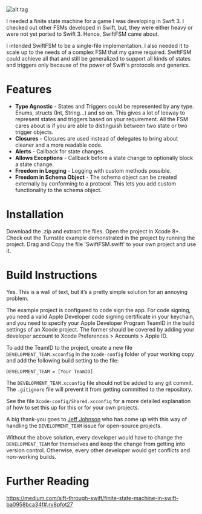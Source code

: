 ![alt tag](https://raw.githubusercontent.com/vishalvshekkar/SwiftFSM/master/SwiftFSMBannerFinal.png)

I needed a finite state machine for a game I was developing in Swift 3. I checked out other FSMs developed in Swift, but, they were either heavy or were not yet ported to Swift 3. Hence, SwiftFSM came about.

I intended SwiftFSM to be a single-file implementation. I also needed it to scale up to the needs of a complex FSM that my game required. SwiftFSM could achieve all that and still be generalized to support all kinds of states and triggers only because of the power of Swift's protocols and generics.

# Features

- **Type Agnostic** - States and Triggers could be represented by any type. Enums, structs (Int, String...) and so on. This gives a lot of leeway to represent states and triggers based on your requirement. All the FSM cares about is if you are able to distinguish between two state or two trigger objects.
- **Closures** - Closures are used instead of delegates to bring about cleaner and a more readable code.
- **Alerts** - Callback for state changes.
- **Allows Exceptions** - Callback before a state change to optionally block a state change.
- **Freedom in Logging** - Logging with custom methods possible.
- **Freedom in Schema Object** - The schema object can be created externally by conforming to a protocol. This lets you add custom functionality to the schema object.

# Installation

Download the .zip and extract the files. Open the project in Xcode 8+. Check out the Turnstile example demonstrated in the project by running the project. Drag and Copy the file 'SwiftFSM.swift' to your own project and use it.

# Build Instructions

Yes. This is a wall of text, but it’s a pretty simple solution for an annoying problem.

The example project is configured to code sign the app. For code signing, you need a valid Apple Developer code signing certificate in your keychain, and you need to specify your Apple Developer Program TeamID in the build settings of an Xcode project. The former should be covered by adding your developer account to Xcode Preferences > Accounts > Apple ID.

To add the TeamID to the project, create a new file `DEVELOPMENT_TEAM.xcconfig` in the `Xcode-config` folder of your working copy and add the following build setting to the file:

```
DEVELOPMENT_TEAM = [Your TeamID]
```

The `DEVELOPMENT_TEAM.xcconfig` file should not be added to any git commit. The `.gitignore` file will prevent it from getting committed to the repository. 

See the file `Xcode-config/Shared.xcconfig` for a more detailed explanation of how to set this up for this or for your own projects. 

A big thank-you goes to [Jeff Johnson](https://github.com/lapcat/Bonjeff) who has come up with this way of handling the `DEVELOPMENT_TEAM` issue for open-source projects. 

Without the above solution, every developer would have to change the `DEVELOPMENT_TEAM` for themselves and keep the change from getting into version control. Otherwise, every other developer would get conflicts and non-working builds. 

# Further Reading

https://medium.com/sift-through-swift/finite-state-machine-in-swift-ba0958bca34f#.rv8pfot27
